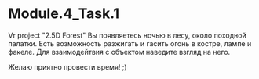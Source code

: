 # Module.4_Task.1
Vr project "2.5D Forest"
Вы появляетесь ночью в лесу, около походной палатки. Есть возможность разжигать и гасить огонь в костре, лампе и факеле.
Для взаимодейтвия с объектом наведите взгляд на него.

Желаю приятно провести время! ;)
